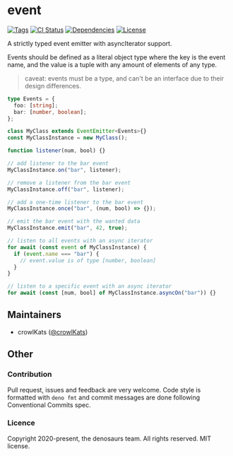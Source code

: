 # event

[![Tags](https://img.shields.io/github/release/denosaurs/event)](https://github.com/denosaurs/event/releases)
[![CI Status](https://img.shields.io/github/workflow/status/denosaurs/event/check)](https://github.com/denosaurs/event/actions)
[![Dependencies](https://img.shields.io/github/workflow/status/denosaurs/event/depsbot?label=dependencies)](https://github.com/denosaurs/depsbot)
[![License](https://img.shields.io/github/license/denosaurs/event)](https://github.com/denosaurs/event/blob/master/LICENSE)

A strictly typed event emitter with asyncIterator support.

Events should be defined as a literal object type where the key is the event name, and the value is a tuple with any amount of elements of any type. 
> caveat: events must be a type, and can't be an interface due to their design differences.

```ts
type Events = {
  foo: [string];
  bar: [number, boolean];
};

class MyClass extends EventEmitter<Events>{}
const MyClassInstance = new MyClass();

function listener(num, bool) {}

// add listener to the bar event
MyClassInstance.on("bar", listener);

// remove a listener from the bar event
MyClassInstance.off("bar", listener);

// add a one-time listener to the bar event
MyClassInstance.once("bar", (num, bool) => {});

// emit the bar event with the wanted data
MyClassInstance.emit("bar", 42, true);

// listen to all events with an async iterator
for await (const event of MyClassInstance) {
  if (event.name === "bar") {
    // event.value is of type [number, boolean]
  }
}

// listen to a specific event with an async iterator
for await (const [num, bool] of MyClassInstance.asyncOn("bar")) {}
```

## Maintainers

- crowlKats ([@crowlKats](https://github.com/crowlKats))

## Other

### Contribution

Pull request, issues and feedback are very welcome. Code style is formatted with `deno fmt` and commit messages are done following Conventional Commits spec.

### Licence

Copyright 2020-present, the denosaurs team. All rights reserved. MIT license.
